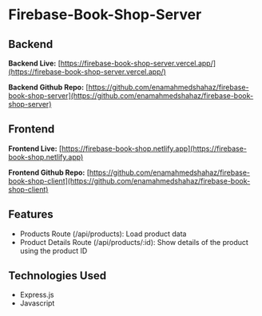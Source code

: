 # Firebase-Book-Shop-Server
 

## Backend

**Backend Live:** [https://firebase-book-shop-server.vercel.app/](https://firebase-book-shop-server.vercel.app/) 

**Backend Github Repo:** [https://github.com/enamahmedshahaz/firebase-book-shop-server](https://github.com/enamahmedshahaz/firebase-book-shop-server) 


## Frontend

**Frontend Live:** [https://firebase-book-shop.netlify.app](https://firebase-book-shop.netlify.app) 

**Frontend Github Repo:** [https://github.com/enamahmedshahaz/firebase-book-shop-client](https://github.com/enamahmedshahaz/firebase-book-shop-client) 



## Features
 - Products Route (/api/products): Load product data
 - Product Details Route (/api/products/:id): Show details of the product using the product ID



## Technologies Used
 - Express.js
 - Javascript
 
